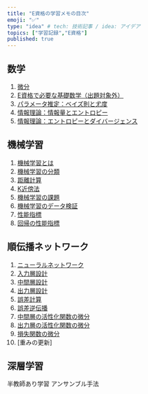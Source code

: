 ```yaml
---
title: "E資格の学習メモの目次"
emoji: "✅"
type: "idea" # tech: 技術記事 / idea: アイデア
topics: ["学習記録","E資格"]
published: true
---
```


## 数学
1. [微分](https://zenn.dev/cartellya/articles/cartellya_20250427202229_e-memo-00001)
2. [E資格で必要な基礎数学（出題対象外）](https://zenn.dev/cartellya/articles/cartellya_20250502000129_e-memo-00004)
3. [パラメータ推定：ベイズ則と尤度](https://zenn.dev/cartellya/articles/cartellya_20250502001744_e-memo-00005)
4. [情報理論：情報量とエントロピー](https://zenn.dev/cartellya/articles/cartellya_20250429232257_e-memo-00002)
5. [情報理論：エントロピーとダイバージェンス](https://zenn.dev/cartellya/articles/cartellya_20250502002436_e-memo-00006)

## 機械学習
1. [機械学習とは](https://zenn.dev/cartellya/articles/cartellya_20250504160626_e-memo-00007)
2. [機械学習の分類](https://zenn.dev/cartellya/articles/cartellya_20250430222104_e-memo-00003)
3. [距離計算](https://zenn.dev/cartellya/articles/cartellya_20250505204044_e-memo-00008)
4. [K近傍法](https://zenn.dev/cartellya/articles/cartellya_20250505204055_e-memo-00009)
5. [機械学習の課題](https://zenn.dev/cartellya/articles/cartellya_20250509130035_e-memo-00010)
6. [機械学習のデータ検証](https://zenn.dev/cartellya/articles/cartellya_20250510004006_e-memo-00011)
7. [性能指標](https://zenn.dev/cartellya/articles/cartellya_20250510153609_e-memo-00012)
8. [回帰の性能指標](https://zenn.dev/cartellya/articles/cartellya_20250511005035_e-memo-00013)


## 順伝播ネットワーク
1. [ニューラルネットワーク](https://zenn.dev/cartellya/articles/cartellya_20250517142434_e-memo-00014)
2. [入力層設計](https://zenn.dev/cartellya/articles/cartellya_20250517231827_e-memo-00015)
3. [中間層設計](https://zenn.dev/cartellya/articles/cartellya_20250519223449_e-memo-00016)
4. [出力層設計](https://zenn.dev/cartellya/articles/cartellya_20250519234442_e-memo-00017)
5. [誤差計算](https://zenn.dev/cartellya/articles/cartellya_20250528001705_e-memo-00018)
6. [誤差逆伝播](https://zenn.dev/cartellya/articles/cartellya_20250616224638_e-memo-00019)
7. [中間層の活性化関数の微分](https://zenn.dev/cartellya/articles/cartellya_20250617001019_e-memo-00020)
8. [出力層の活性化関数の微分](https://zenn.dev/cartellya/articles/cartellya_20250617001029_e-memo-00021)
9. [損失関数の微分](https://zenn.dev/cartellya/articles/cartellya_20250617230822_e-memo-00022)
10. [重みの更新]

## 深層学習
半教師あり学習
アンサンブル手法